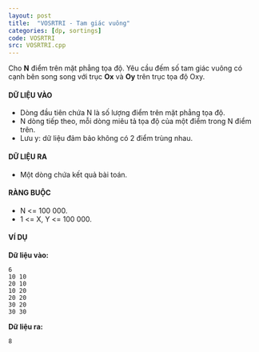```yaml
---
layout: post
title:  "VOSRTRI - Tam giác vuông"
categories: [dp, sortings]
code: VOSRTRI
src: VOSRTRI.cpp
---
```



 Cho **N** điểm trên mặt phẳng tọa độ. Yêu cầu đếm số tam giác vuông có cạnh bên song song với trục **Ox** và **Oy** trên trục tọa độ Oxy.

#### DỮ LIỆU VÀO

*   Dòng đầu tiên chứa N là số lượng điểm trên mặt phẳng tọa độ.
*   N dòng tiếp theo, mỗi dòng miêu tả tọa độ của một điểm trong N điểm trên.
*   Lưu y: dữ liệu đảm bảo không có 2 điểm trùng nhau.

#### DỮ LIỆU RA

*   Một dòng chứa kết quả bài toán.

#### RÀNG BUỘC

*   N <= 100 000.
*   1 <= X, Y <= 100 000.

#### VÍ DỤ

**Dữ liệu vào:**

```
6
10 10
20 10
10 20
20 20
30 20
30 30
```

**Dữ liệu ra:**

```
8
```

<!--more-->

